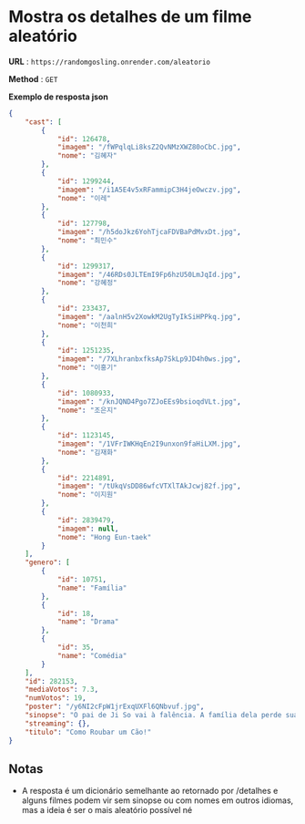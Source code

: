 # Mostra os detalhes de um filme aleatório



**URL** : `https://randomgosling.onrender.com/aleatorio`

**Method** : `GET`

**Exemplo de resposta json**

```json
{
    "cast": [
        {
            "id": 126478,
            "imagem": "/fWPqlqLi8ksZ2QvNMzXWZ80oCbC.jpg",
            "nome": "김혜자"
        },
        {
            "id": 1299244,
            "imagem": "/i1A5E4v5xRFammipC3H4jeOwczv.jpg",
            "nome": "이레"
        },
        {
            "id": 127798,
            "imagem": "/h5doJkz6YohTjcaFDVBaPdMvxDt.jpg",
            "nome": "최민수"
        },
        {
            "id": 1299317,
            "imagem": "/46RDs0JLTEmI9Fp6hzU50LmJqId.jpg",
            "nome": "강혜정"
        },
        {
            "id": 233437,
            "imagem": "/aalnH5v2XowkM2UgTyIkSiHPPkq.jpg",
            "nome": "이천희"
        },
        {
            "id": 1251235,
            "imagem": "/7XLhranbxfksAp7SkLp9JD4h0ws.jpg",
            "nome": "이홍기"
        },
        {
            "id": 1080933,
            "imagem": "/knJQND4Pgo7ZJoEEs9bsioqdVLt.jpg",
            "nome": "조은지"
        },
        {
            "id": 1123145,
            "imagem": "/1VFrIWKHqEn2I9unxon9faHiLXM.jpg",
            "nome": "김재화"
        },
        {
            "id": 2214891,
            "imagem": "/tUkqVsDD86wfcVTXlTAkJcwj82f.jpg",
            "nome": "이지원"
        },
        {
            "id": 2839479,
            "imagem": null,
            "nome": "Hong Eun-taek"
        }
    ],
    "genero": [
        {
            "id": 10751,
            "name": "Família"
        },
        {
            "id": 18,
            "name": "Drama"
        },
        {
            "id": 35,
            "name": "Comédia"
        }
    ],
    "id": 282153,
    "mediaVotos": 7.3,
    "numVotos": 19,
    "poster": "/y6NI2cFpW1jrExqUXFl6QNbvuf.jpg",
    "sinopse": "O pai de Ji So vai à falência. A família dela perde sua casa e eles não têm um lugar para viver. Um dia, Ji So vê um panfleto oferecendo uma recompensa de $500 para um cachorro perdido. A jovem, então sai para roubar cães de famílias ricas para ganhar o dinheiro da recompensa.",
    "streaming": {},
    "titulo": "Como Roubar um Cão!"
}
```



## Notas

* A resposta é um dicionário semelhante ao retornado por /detalhes e alguns filmes podem vir sem sinopse ou com nomes em outros idiomas, mas a ideia é ser o mais aleatório possível né
